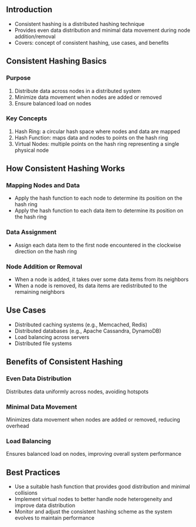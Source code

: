## Introduction
- Consistent hashing is a distributed hashing technique
- Provides even data distribution and minimal data movement during node addition/removal
- Covers: concept of consistent hashing, use cases, and benefits

## Consistent Hashing Basics

### Purpose
1. Distribute data across nodes in a distributed system
2. Minimize data movement when nodes are added or removed
3. Ensure balanced load on nodes

### Key Concepts
1. Hash Ring: a circular hash space where nodes and data are mapped
2. Hash Function: maps data and nodes to points on the hash ring
3. Virtual Nodes: multiple points on the hash ring representing a single physical node

## How Consistent Hashing Works

### Mapping Nodes and Data
- Apply the hash function to each node to determine its position on the hash ring
- Apply the hash function to each data item to determine its position on the hash ring

### Data Assignment
- Assign each data item to the first node encountered in the clockwise direction on the hash ring

### Node Addition or Removal
- When a node is added, it takes over some data items from its neighbors
- When a node is removed, its data items are redistributed to the remaining neighbors

## Use Cases
- Distributed caching systems (e.g., Memcached, Redis)
- Distributed databases (e.g., Apache Cassandra, DynamoDB)
- Load balancing across servers
- Distributed file systems

## Benefits of Consistent Hashing

### Even Data Distribution
Distributes data uniformly across nodes, avoiding hotspots

### Minimal Data Movement
Minimizes data movement when nodes are added or removed, reducing overhead

### Load Balancing
Ensures balanced load on nodes, improving overall system performance

## Best Practices
- Use a suitable hash function that provides good distribution and minimal collisions
- Implement virtual nodes to better handle node heterogeneity and improve data distribution
- Monitor and adjust the consistent hashing scheme as the system evolves to maintain performance
